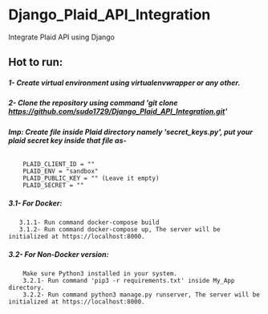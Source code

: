 # Django_Plaid_API_Integration
Integrate Plaid API using Django 

## Hot to run:
##### 1- Create virtual environment using virtualenvwrapper or any other.
##### 2- Clone the repository using command 'git clone https://github.com/sudo1729/Django_Plaid_API_Integration.git'
##### Imp: Create file inside Plaid directory namely 'secret_keys.py', put your plaid secret key inside that file as-

######  
        PLAID_CLIENT_ID = ""
        PLAID_ENV = "sandbox"
        PLAID_PUBLIC_KEY = "" (Leave it empty)
        PLAID_SECRET = ""

##### 3.1- For Docker:
       3.1.1- Run command docker-compose build
       3.1.2- Run command docker-compose up, The server will be initialized at https://localhost:8000.
##### 3.2- For Non-Docker version:
        Make sure Python3 installed in your system.
        3.2.1- Run command 'pip3 -r requirements.txt' inside My_App directory.
        3.2.2- Run command python3 manage.py runserver, The server will be initialized at https://localhost:8000.
